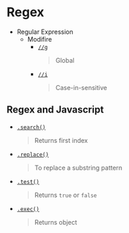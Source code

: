 # Regex
- Regular Expression
    - Modifire
        - [`//g`](regex-case-sensitivity.js)
            > Global
        - [`//i`](regex-case-sensitivity.js)
            > Case-in-sensitive
## Regex and Javascript
- [`.search()`](regex-search.js)
    > Returns first index
- [`.replace()`](regex-replace.js)
    > To replace a substring pattern
- [`.test()`](regex-text.js)
    > Returns `true` or `false`
- [`.exec()`](regex-exec.js)
    > Returns object